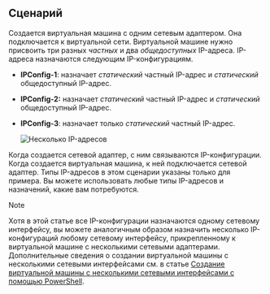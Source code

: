 ## <a name="scenario"></a>Сценарий
Создается виртуальная машина с одним сетевым адаптером. Она подключается к виртуальной сети. Виртуальной машине нужно присвоить три разных *частных* и два *общедоступных* IP-адреса. IP-адреса назначаются следующим IP-конфигурациям.

* **IPConfig-1**: назначает *статический* частный IP-адрес и *статический* общедоступный IP-адрес.
* **IPConfig-2:** назначает *статический* частный IP-адрес и *статический* общедоступный IP-адрес.
* **IPConfig-3**: назначает только *статический* частный IP-адрес.
  
    ![Несколько IP-адресов](./media/virtual-network-multiple-ip-addresses-scenario/multiple-ipconfigs.png)

Когда создается сетевой адаптер, с ним связываются IP-конфигурации. Когда создается виртуальная машина, к ней подключается сетевой адаптер. Типы IP-адресов в этом сценарии указаны только для примера. Вы можете использовать любые типы IP-адресов и назначений, какие вам потребуются.

> [!NOTE]
> Хотя в этой статье все IP-конфигурации назначаются одному сетевому интерфейсу, вы можете аналогичным образом назначить несколько IP-конфигураций любому сетевому интерфейсу, прикрепленному к виртуальной машине с несколькими сетевыми адаптерами. Дополнительные сведения о создании виртуальной машины с несколькими сетевыми интерфейсами см. в статье [Создание виртуальной машины с несколькими сетевыми интерфейсами с помощью PowerShell](../articles/virtual-network/virtual-network-deploy-multinic-arm-ps.md).